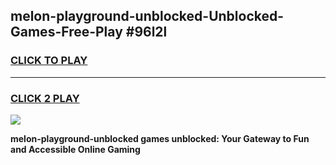 
## melon-playground-unblocked-Unblocked-Games-Free-Play #96l2l
<h3>
<a href="https://us.freeplayer.one?title=melon-playground-unblocked&ref=9M">CLICK TO PLAY</a></h3>
<hr>

<h3>
<a href="https://us.freeplayer.one?title=melon-playground-unblocked&ref=9M">CLICK 2 PLAY</a>
  
</h3>

<a href="https://us.freeplayer.one?title=melon-playground-unblocked&ref=9M"><img src="https://clearcache.store/games.png"></a>


**melon-playground-unblocked games unblocked: Your Gateway to Fun and Accessible Online Gaming**
